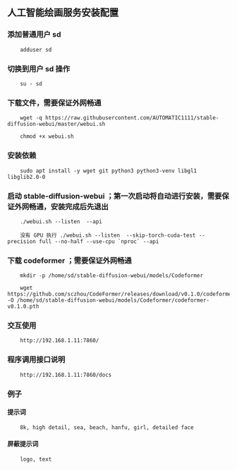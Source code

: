 
## 人工智能绘画服务安装配置


### 添加普通用户 sd

		adduser sd


### 切换到用户 sd 操作

		su - sd


### 下载文件，需要保证外网畅通

		wget -q https://raw.githubusercontent.com/AUTOMATIC1111/stable-diffusion-webui/master/webui.sh

		chmod +x webui.sh


### 安装依赖

		sudo apt install -y wget git python3 python3-venv libgl1 libglib2.0-0


### 启动 stable-diffusion-webui ；第一次启动将自动进行安装，需要保证外网畅通，安装完成后先退出

		./webui.sh --listen  --api

		没有 GPU 执行 ./webui.sh --listen  --skip-torch-cuda-test --precision full --no-half --use-cpu `nproc` --api


### 下载 codeformer ；需要保证外网畅通

		mkdir -p /home/sd/stable-diffusion-webui/models/Codeformer

		wget https://github.com/sczhou/CodeFormer/releases/download/v0.1.0/codeformer.pth -O /home/sd/stable-diffusion-webui/models/Codeformer/codeformer-v0.1.0.pth


### 交互使用

		http://192.168.1.11:7860/



### 程序调用接口说明 

		http://192.168.1.11:7860/docs


### 例子

#### 提示词

		8k, high detail, sea, beach, hanfu, girl, detailed face

#### 屏蔽提示词

		logo, text



